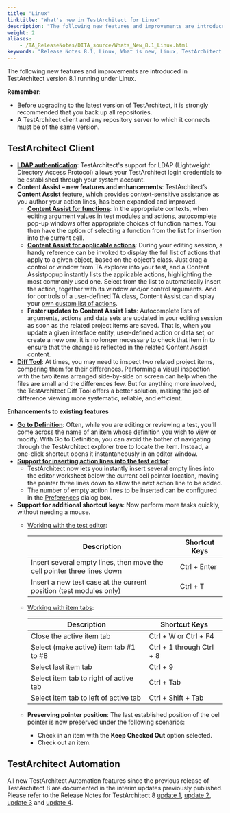 ```yaml
--- 
title: "Linux"
linktitle: "What's new in TestArchitect for Linux"
description: "The following new features and improvements are introduced in TestArchitect version 8.1 running under Linux."
weight: 2
aliases: 
    - /TA_ReleaseNotes/DITA_source/Whats_New_8.1_Linux.html
keywords: "Release Notes 8.1, Linux, What is new, Linux, TestArchitect 8.1, TestArchitect 8.1, what is new, Linux"
---
```


The following new features and improvements are introduced in TestArchitect version 8.1 running under Linux.

**Remember:**

-   Before upgrading to the latest version of TestArchitect, it is strongly recommended that you back up all repositories.
-   A TestArchitect client and any repository server to which it connects must be of the same version.

## TestArchitect Client

-   [**LDAP authentication**](/TA_Help/Topics/ug_LDAP_overview.html): TestArchitect's support for LDAP \(Lightweight Directory Access Protocol\) allows your TestArchitect login credentials to be established through your system account.
-   **Content Assist – new features and enhancements**: TestArchitect’s **Content Assist** feature, which provides context-sensitive assistance as you author your action lines, has been expanded and improved.
    -   [**Content Assist for functions**](/TA_Help/Topics/ug_content_assist.html): In the appropriate contexts, when editing argument values in test modules and actions, autocomplete pop-up windows offer appropriate choices of function names. You then have the option of selecting a function from the list for insertion into the current cell.
    -   [**Content Assist for applicable actions**](/TA_Help/Topics/ug_applicable_actions.html): During your editing session, a handy reference can be invoked to display the full list of actions that apply to a given object, based on the object’s class. Just drag a control or window from TA explorer into your test, and a Content Assistpopup instantly lists the applicable actions, highlighting the most commonly used one. Select from the list to automatically insert the action, together with its window and/or control arguments. And for controls of a user-defined TA class, Content Assist can display your [own custom list of actions](/TA_Help/Topics/ug_applicable_actions_user_defined_class.html).
    -   **Faster updates to Content Assist lists**: Autocomplete lists of arguments, actions and data sets are updated in your editing session as soon as the related project items are saved. That is, when you update a given interface entity, user-defined action or data set, or create a new one, it is no longer necessary to check that item in to ensure that the change is reflected in the related Content Assist content.
-   [**Diff Tool**](/TA_Help/Topics/ug_item_comparison.html): At times, you may need to inspect two related project items, comparing them for their differences. Performing a visual inspection with the two items arranged side-by-side on screen can help when the files are small and the differences few. But for anything more involved, the TestArchitect Diff Tool offers a better solution, making the job of difference viewing more systematic, reliable, and efficient.

**Enhancements to existing features**

-   [**Go to Definition**](/TA_Help/Topics/ug_go_to_definition.html): Often, while you are editing or reviewing a test, you'll come across the name of an item whose definition you wish to view or modify. With Go to Definition, you can avoid the bother of navigating through the TestArchitect explorer tree to locate the item. Instead, a one-click shortcut opens it instantaneously in an editor window.
-   [**Support for inserting action lines into the test editor**](/TA_Help/Topics/Getting_started_overview_the_test_editor.html):
    -   TestArchitect now lets you instantly insert several empty lines into the editor worksheet below the current cell pointer location, moving the pointer three lines down to allow the next action line to be added.
    -   The number of empty action lines to be inserted can be configured in the [Preferences](/TA_Help/Topics/Additional_features_preferences.html) dialog box.
-   **Support for additional shortcut keys**: Now perform more tasks quickly, without needing a mouse.
    -   [Working with the test editor](/TA_Help/Topics/Support_Hotkey.html):

        |Description|Shortcut Keys|
        |-----------|-------------|
        |Insert several empty lines, then move the cell pointer three lines down|Ctrl + Enter|
        |Insert a new test case at the current position \(test modules only\)|Ctrl + T|

    -   [Working with item tabs](/TA_Help/Topics/Support_Hotkey.html):

        |Description|Shortcut Keys|
        |-----------|-------------|
        |Close the active item tab|Ctrl + W or Ctrl + F4|
        |Select \(make active\) item tab \#1 to \#8|Ctrl + 1 through Ctrl + 8|
        |Select last item tab|Ctrl + 9|
        |Select item tab to right of active tab|Ctrl + Tab|
        |Select item tab to left of active tab|Ctrl + Shift + Tab|

    -   **Preserving pointer position**: The last established position of the cell pointer is now preserved under the following scenarios:
        -   Check in an item with the **Keep Checked Out** option selected.
        -   Check out an item.

## TestArchitect Automation

All new TestArchitect Automation features since the previous release of TestArchitect 8 are documented in the interim updates previously published. Please refer to the Release Notes for TestArchitect 8 [update 1](/TA_ReleaseNotes/DITA_source/Whats_New_8_update_1.html), [update 2](/TA_ReleaseNotes/DITA_source/Whats_New_8_update_2.html), [update 3](/TA_ReleaseNotes/DITA_source/Whats_New_8_update_3.html) and [update 4](/TA_ReleaseNotes/DITA_source/Whats_New_8_update_4_Linux.html).


